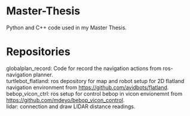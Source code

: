 # Master-Thesis
Python and C++ code used in my Master Thesis.


# Repositories
globalplan_record: Code for record the navigation actions from ros-navigation planner. <br />
turtlebot_flatland: ros depository for map and robot setup for 2D flatland navigation environment from https://github.com/avidbots/flatland. <br />
bebop_vicon_ctrl: ros setup for control bebop in vicon envionemnt from https://github.com/mdeyo/bebop_vicon_control. <br />
lidar: connection and draw LIDAR distance readings. <br />
